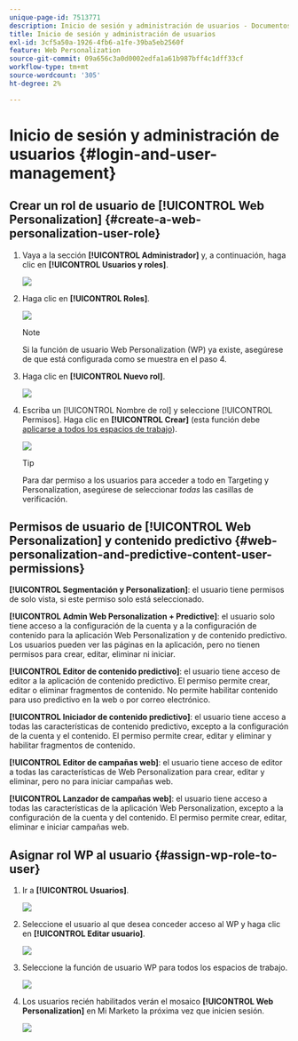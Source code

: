 ```yaml
---
unique-page-id: 7513771
description: Inicio de sesión y administración de usuarios - Documentos de Marketo - Documentación del producto
title: Inicio de sesión y administración de usuarios
exl-id: 3cf5a50a-1926-4fb6-a1fe-39ba5eb2560f
feature: Web Personalization
source-git-commit: 09a656c3a0d0002edfa1a61b987bff4c1dff33cf
workflow-type: tm+mt
source-wordcount: '305'
ht-degree: 2%

---
```


# Inicio de sesión y administración de usuarios {#login-and-user-management}

## Crear un rol de usuario de [!UICONTROL Web Personalization] {#create-a-web-personalization-user-role}

1. Vaya a la sección **[!UICONTROL Administrador]** y, a continuación, haga clic en **[!UICONTROL Usuarios y roles]**.

   ![](assets/image2015-4-28-19-3a50-3a49.png)

1. Haga clic en **[!UICONTROL Roles]**.

   ![](assets/image2015-4-28-19-3a57-3a58.png)

   >[!NOTE]
   >
   >Si la función de usuario Web Personalization (WP) ya existe, asegúrese de que está configurada como se muestra en el paso 4.

1. Haga clic en **[!UICONTROL Nuevo rol]**.

   ![](assets/three-1.png)

1. Escriba un [!UICONTROL Nombre de rol] y seleccione [!UICONTROL Permisos]. Haga clic en **[!UICONTROL Crear]** (esta función debe [aplicarse a todos los espacios de trabajo](/help/marketo/product-docs/administration/users-and-roles/managing-marketo-users.md)).

   ![](assets/four.png)

   >[!TIP]
   >
   >Para dar permiso a los usuarios para acceder a todo en Targeting y Personalization, asegúrese de seleccionar _todas_ las casillas de verificación.

## Permisos de usuario de [!UICONTROL Web Personalization] y contenido predictivo {#web-personalization-and-predictive-content-user-permissions}

**[!UICONTROL Segmentación y Personalization]**: el usuario tiene permisos de solo vista, si este permiso solo está seleccionado.

**[!UICONTROL Admin Web Personalization + Predictive]**: el usuario solo tiene acceso a la configuración de la cuenta y a la configuración de contenido para la aplicación Web Personalization y de contenido predictivo. Los usuarios pueden ver las páginas en la aplicación, pero no tienen permisos para crear, editar, eliminar ni iniciar.

**[!UICONTROL Editor de contenido predictivo]**: el usuario tiene acceso de editor a la aplicación de contenido predictivo. El permiso permite crear, editar o eliminar fragmentos de contenido. No permite habilitar contenido para uso predictivo en la web o por correo electrónico.

**[!UICONTROL Iniciador de contenido predictivo]**: el usuario tiene acceso a todas las características de contenido predictivo, excepto a la configuración de la cuenta y el contenido. El permiso permite crear, editar y eliminar y habilitar fragmentos de contenido.

**[!UICONTROL Editor de campañas web]**: el usuario tiene acceso de editor a todas las características de Web Personalization para crear, editar y eliminar, pero no para iniciar campañas web.

**[!UICONTROL Lanzador de campañas web]**: el usuario tiene acceso a todas las características de la aplicación Web Personalization, excepto a la configuración de la cuenta y del contenido. El permiso permite crear, editar, eliminar e iniciar campañas web.

## Asignar rol WP al usuario {#assign-wp-role-to-user}

1. Ir a **[!UICONTROL Usuarios]**.

   ![](assets/image2015-4-29-11-3a31-3a3.png)

1. Seleccione el usuario al que desea conceder acceso al WP y haga clic en **[!UICONTROL Editar usuario]**.

   ![](assets/image2015-4-29-11-3a38-3a46.png)

1. Seleccione la función de usuario WP para todos los espacios de trabajo.

   ![](assets/seven.png)

1. Los usuarios recién habilitados verán el mosaico **[!UICONTROL Web Personalization]** en Mi Marketo la próxima vez que inicien sesión.

   ![](assets/eight.png)
